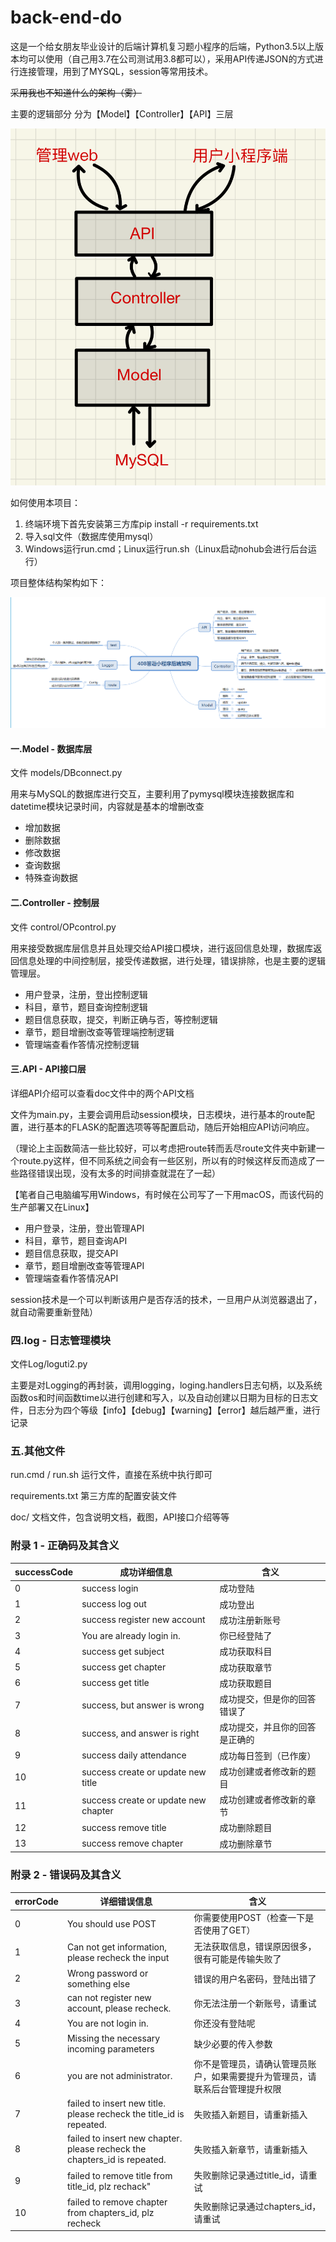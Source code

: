 # back-end-do

这是一个给女朋友毕业设计的后端计算机复习题小程序的后端，Python3.5以上版本均可以使用（自己用3.7在公司测试用3.8都可以），采用API传递JSON的方式进行连接管理，用到了MYSQL，session等常用技术。

~~采用我也不知道什么的架构（雾）~~

主要的逻辑部分 分为【Model】【Controller】【API】三层

![mainBody](.\doc\pic\mainBody.png)

如何使用本项目：

1. 终端环境下首先安装第三方库pip install -r requirements.txt 
2. 导入sql文件（数据库使用mysql）
3. Windows运行run.cmd；Linux运行run.sh（Linux启动nohub会进行后台运行）

项目整体结构架构如下：

![Architecture](.\doc\pic\Architecture.png)

#### 一.Model - 数据库层

文件 models/DBconnect.py

用来与MySQL的数据库进行交互，主要利用了pymysql模块连接数据库和datetime模块记录时间，内容就是基本的增删改查

- 增加数据
- 删除数据
- 修改数据
- 查询数据
- 特殊查询数据



#### 二.Controller - 控制层

文件 control/OPcontrol.py

用来接受数据库层信息并且处理交给API接口模块，进行返回信息处理，数据库返回信息处理的中间控制层，接受传递数据，进行处理，错误排除，也是主要的逻辑管理层。

- 用户登录，注册，登出控制逻辑
- 科目，章节，题目查询控制逻辑
- 题目信息获取，提交，判断正确与否，等控制逻辑
- 章节，题目增删改查等管理端控制逻辑
- 管理端查看作答情况控制逻辑



#### 三.API - API接口层

详细API介绍可以查看doc文件中的两个API文档

文件为main.py，主要会调用启动session模块，日志模块，进行基本的route配置，进行基本的FLASK的配置选项等等配置启动，随后开始相应API访问响应。

（理论上主函数简洁一些比较好，可以考虑把route转而丢尽route文件夹中新建一个route.py这样，但不同系统之间会有一些区别，所以有的时候这样反而造成了一些路径错误出现，没有太多的时间排查就混在了一起）

【笔者自己电脑编写用Windows，有时候在公司写了一下用macOS，而该代码的生产部署又在Linux】

- 用户登录，注册，登出管理API
- 科目，章节，题目查询API
- 题目信息获取，提交API
- 章节，题目增删改查等管理API
- 管理端查看作答情况API

session技术是一个可以判断该用户是否存活的技术，一旦用户从浏览器退出了，就自动需要重新登陆）



### 四.log - 日志管理模块

文件Log/loguti2.py

主要是对Logging的再封装，调用logging，loging.handlers日志句柄，以及系统函数os和时间函数time以进行创建和写入，以及自动创建以日期为目标的日志文件，日志分为四个等级【info】【debug】【warning】【error】越后越严重，进行记录



### 五.其他文件

run.cmd / run.sh 运行文件，直接在系统中执行即可

requirements.txt 第三方库的配置安装文件

doc/ 文档文件，包含说明文档，截图，API接口介绍等等



### 附录 1 - 正确码及其含义

| successCode | 成功详细信息                         | 含义                           |
| ----------- | ------------------------------------ | ------------------------------ |
| 0           | success login                        | 成功登陆                       |
| 1           | success log out                      | 成功登出                       |
| 2           | success register new account         | 成功注册新账号                 |
| 3           | You are already login in.            | 你已经登陆了                   |
| 4           | success get subject                  | 成功获取科目                   |
| 5           | success get chapter                  | 成功获取章节                   |
| 6           | success get title                    | 成功获取题目                   |
| 7           | success, but answer is wrong         | 成功提交，但是你的回答错误了   |
| 8           | success, and answer is right         | 成功提交，并且你的回答是正确的 |
| 9           | success daily attendance             | 成功每日签到（已作废）         |
| 10          | success create or update new title   | 成功创建或者修改新的题目       |
| 11          | success create or update new chapter | 成功创建或者修改新的章节       |
| 12          | success remove title                 | 成功删除题目                   |
| 13          | success remove chapter               | 成功删除章节                   |

### 附录 2 - 错误码及其含义

| errorCode | 详细错误信息                                                 | 含义                                                         |
| --------- | ------------------------------------------------------------ | ------------------------------------------------------------ |
| 0         | You should use POST                                          | 你需要使用POST（检查一下是否使用了GET）                      |
| 1         | Can not get information, please recheck the input            | 无法获取信息，错误原因很多，很有可能是传输失败了             |
| 2         | Wrong password or something else                             | 错误的用户名密码，登陆出错了                                 |
| 3         | can not register new account, please recheck.                | 你无法注册一个新账号，请重试                                 |
| 4         | You are not login in.                                        | 你还没有登陆呢                                               |
| 5         | Missing the necessary incoming parameters                    | 缺少必要的传入参数                                           |
| 6         | you are not administrator.                                   | 你不是管理员，请确认管理员账户，如果需要提升为管理员，请联系后台管理提升权限 |
| 7         | failed to insert new title. please recheck the title_id is repeated. | 失败插入新题目，请重新插入                                   |
| 8         | failed to insert new chapter. please recheck the chapters_id is repeated. | 失败插入新章节，请重新插入                                   |
| 9         | failed to remove title from title_id, plz rechack"           | 失败删除记录通过title_id，请重试                             |
| 10        | failed to remove chapter from chapters_id, plz recheck       | 失败删除记录通过chapters_id，请重试                          |